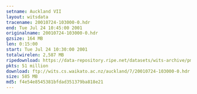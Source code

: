 ```yaml
---
setname: Auckland VII
layout: witsdata
tracename: 20010724-103000-0.hdr
end: Tue Jul 24 10:45:00 2001
originalname: 20010724-103000-0.hdr
gzsize: 164 MB
len: 0:15:00
start: Tue Jul 24 10:30:00 2001
totalwirelen: 2,587 MB
ripedownload: https://data-repository.ripe.net/datasets/wits-archive/pma/long/auck/7//20010724-103000-0.hdr.gz
pkts: 51 million
download: ftp://wits.cs.waikato.ac.nz/auckland/7/20010724-103000-0.hdr.gz
size: 585 MB
md5: f4e54e8545381bfdad351379ba818e21
---
```

